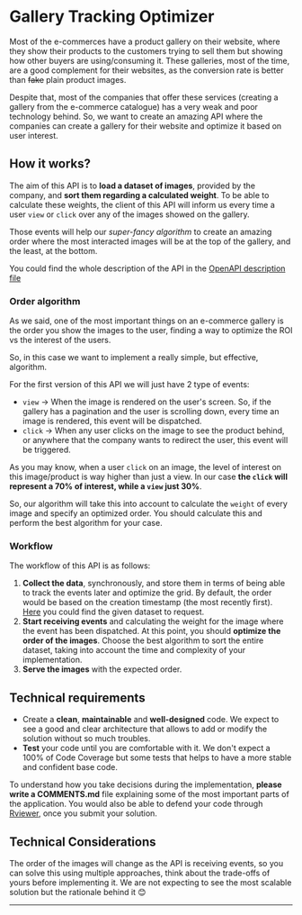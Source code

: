 # Gallery Tracking Optimizer

Most of the e-commerces have a product gallery on their website, where they show their products to the customers trying
to sell them but showing how other buyers are using/consuming it. These galleries, most of the time, are a 
good complement for their websites, as the conversion rate is better than ~~fake~~ plain product images. 

Despite that, most of the companies that offer these services (creating a gallery from the e-commerce catalogue) has a 
very weak and poor technology behind. So, we want to create an amazing API where the companies can 
create a gallery for their website and optimize it based on user interest. 

## How it works?

The aim of this API is to **load a dataset of images**, provided by the company, and 
**sort them regarding a calculated weight**. To be able to calculate these weights, the client of this API will inform 
us every time a user `view` or `click` over any of the images showed on the gallery.

Those events will help our *super-fancy algorithm* to create an amazing order where the most interacted images will be
at the top of the gallery, and the least, at the bottom. 

You could find the whole description of the API in the [OpenAPI description file](/api.spec.yaml)

### Order algorithm 

As we said, one of the most important things on an e-commerce gallery is the order you show the images to the user, 
finding a way to optimize the ROI vs the interest of the users.

So, in this case we want to implement a really simple, but effective, algorithm. 

For the first version of this API we will just have 2 type of events:
* `view` → When the image is rendered on the user's screen. So, if the gallery has a pagination and the user is 
 scrolling down, every time an image is rendered, this event will be dispatched.
* `click` → When any user clicks on the image to see the product behind, or anywhere that the company wants to redirect 
 the user, this event will be triggered.

As you may know, when a user `click` on an image, the level of interest on this image/product is way higher than just a 
view. In our case **the `click` will represent a 70% of interest, while a `view` just 30%**.

So, our algorithm will take this into account to calculate the `weight` of every image and specify an optimized order.
You should calculate this and perform the best algorithm for your case. 

### Workflow

The workflow of this API is as follows:
1. **Collect the data**, synchronously, and store them in terms of being able to track the events later and optimize the
grid. By default, the order would be based on the creation timestamp (the most recently first). 
[Here](https://static.rviewer.io/challenges/datasets/gallery-tracking-optimizer/data.json) you could find the given 
dataset to request. 
2. **Start receiving events** and calculating the weight for the image where the event has been dispatched. At this 
point, you should **optimize the order of the images**. Choose the best algorithm to sort the entire dataset, taking 
into account the time and complexity of your implementation. 
3. **Serve the images** with the expected order. 

## Technical requirements

* Create a **clean**, **maintainable** and **well-designed** code. We expect to see a good and clear architecture that
allows to add or modify the solution without so much troubles. 
* **Test** your code until you are comfortable with it. We don't expect a 100% of Code Coverage but some tests that
helps to have a more stable and confident base code. 

To understand how you take decisions during the implementation, **please write a COMMENTS.md** file explaining some of 
the most important parts of the application. You would also be able to defend your code through 
[Rviewer](https://rviewer.io), once you submit your solution.

## Technical Considerations

The order of the images will change as the API is receiving events, so you can solve this using multiple approaches, 
think about the trade-offs of yours before implementing it. We are not expecting to see the most scalable solution
but the rationale behind it 😊

---